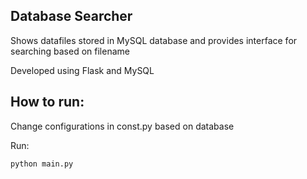 ## Database Searcher
Shows datafiles stored in MySQL database and provides interface for searching based on filename

Developed using Flask and MySQL

## How to run: 
Change configurations in const.py based on database

Run: 
```
python main.py
```
